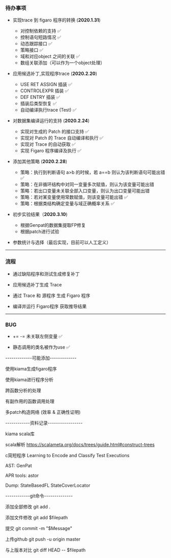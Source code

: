 ### 待办事项

- 实现trace 到 figaro 程序的转换 (__2020.1.31__)
    - 对控制依赖的支持 ✅
    - 控制语句短路情况 ✅
    - 动态跟踪接口 ✅
    - 策略接口 ✅
    - 域和对应object 之间的关联 ✅
    - 数组关联添加（可以作为一个object处理）

- 应用候选补丁,实现程序trace (__2020.2.20__)
    - USE RET ASSIGN 插装 ✅
    - CONTROLEXPR 插装 ✅
    - DEF ENTRY 插装 ✅
    - 插装后类型恢复 ✅
    - 自动编译执行trace (Test) ✅
	
- 对数据集编译运行的支持 (__2020.2.24__) 
	- 实现对生成的 Patch 的接口支持 ✅
	- 实现对 Patch 的 Trace 自动编译和执行 ✅
	- 实现对 Trace 的自动获取 ✅
	- 实现 Figaro 程序编译及执行 ✅
	
- 添加其他策略 (__2020.2.28__)
  - 策略：执行到判断语句 a>b 的时候，若 a==b 则认为该判断语句可能出错 ✅
  - 策略：在非循环结构中对同一变量多次赋值，则认为该变量可能出错
  - 策略：若出口变量未关联全部入口变量，则认为出口变量可能出错
  - 策略：若对某变量使用常数赋值，则该变量可能出错 ✅
  - 策略：根据类结构确定变量与域正确概率关系 ✅

- 初步实验结果（__2020.3.10__)
  - 根据Genpat的数据集提取FP修复
  - 根据patch进行试验

- 参数统计与选择（最后实现，目前可以人工定义）

----------------------------------------------------
### 流程

- 通过缺陷程序和测试生成修复补丁

- 应用候选补丁生成 Trace

- 通过 Trace 和 源程序 生成 Figaro 程序

- 编译并运行 Figaro程序 获取推导结果

----------------------------------------------------
### BUG

- += -= 未关联左侧变量 ✅

- 静态调用的类名被作为use ✅

-------------可能添加-------------

使用kiama生成figaro程序

使用kiama进行程序分析

跨函数分析的处理

有副作用的函数调用处理

多patch构造网络 (效率 & 正确性证明)

------------资料记录-----------------

kiama scala库

scala解析 https://scalameta.org/docs/trees/guide.html#construct-trees

c简短程序 Learning to Encode and Classify Test Executions

AST: GenPat

APR tools: astor

Dump: StateBasedFL StateCoverLocator

------------git命令--------------

添加全部修改 git add .

添加文件修改 git add $filepath

提交 git commit -m "$Message"

上传github git push -u origin master

与上版本对比 git diff HEAD -- $filepath


